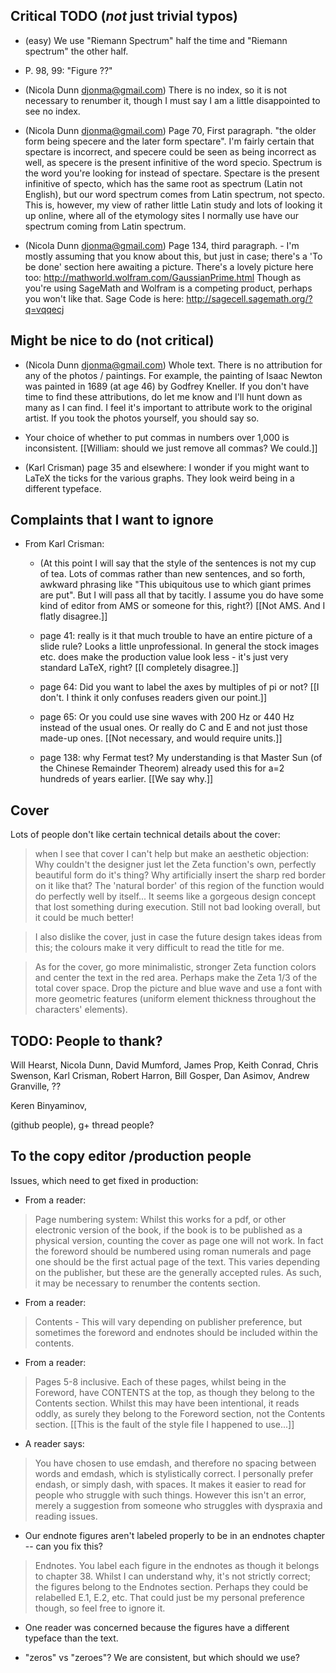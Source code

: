 ## Critical TODO (_not_ just trivial typos)

- (easy) We use "Riemann Spectrum" half the time and "Riemann spectrum" the other half.

- P. 98, 99: "Figure ??"

- (Nicola Dunn <djonma@gmail.com>) There is no index, so it is not necessary to renumber it, though I must say I am a little disappointed to see no index.

- (Nicola Dunn <djonma@gmail.com>) Page 70, First paragraph. "the older form being specere and the later form spectare". I'm fairly certain that spectare is incorrect, and specere could be seen as being incorrect as well, as specere is the present infinitive of the word specio.  Spectrum is the word you're looking for instead of spectare. Spectare is the present infinitive of specto, which has the same root as spectrum (Latin not English), but our word spectrum comes from Latin spectrum, not specto. This is, however, my view of rather little Latin study and lots of looking it up online, where all of the etymology sites I normally use have our spectrum coming from Latin spectrum.

- (Nicola Dunn <djonma@gmail.com>) Page 134, third paragraph. - I'm mostly assuming that you know about this, but just in case; there's a 'To be done' section here awaiting a picture. There's a lovely picture here too: http://mathworld.wolfram.com/GaussianPrime.html Though as you're using SageMath and Wolfram is a competing product, perhaps you won't like that. Sage Code is here: http://sagecell.sagemath.org/?q=vqqecj


## Might be nice to do (not critical)

- (Nicola Dunn <djonma@gmail.com>) Whole text. There is no attribution for any of the photos / paintings. For example, the painting of Isaac Newton was painted in 1689 (at age 46) by Godfrey Kneller. If you don't have time to find these attributions, do let me know and I'll hunt down as many as I can find. I feel it's important to attribute work to the original artist. If you took the photos yourself, you should say so.

- Your choice of whether to put commas in numbers over 1,000 is inconsistent.  [[William: should we just remove all commas? We could.]]

- (Karl Crisman) page 35 and elsewhere: I wonder if you might want to LaTeX the ticks for the various graphs.  They look weird being in a different typeface.


## Complaints that I want to ignore

- From Karl Crisman:

   -  (At this point I will say that the style of the sentences is not my cup of tea.  Lots of commas rather than new sentences, and so forth, awkward phrasing like "This ubiquitous use to which giant primes are put".  But I will pass all that by tacitly.  I assume you do have some kind of editor from AMS or someone for this, right?)   [[Not AMS.  And I flatly disagree.]]

   - page 41: really is it that much trouble to have an entire picture of a slide rule?  Looks a little unprofessional.  In general the stock images etc. does make the production value look less - it's just very standard LaTeX, right?   [[I completely disagree.]]

   - page 64: Did you want to label the axes by multiples of pi or not?  [[I don't.  I think it only confuses readers given our point.]]

   - page 65: Or you could use sine waves with 200 Hz or 440 Hz instead of the usual ones.  Or really do C and E and not just those made-up ones.  [[Not necessary, and would require units.]]

   - page 138: why Fermat test?  My understanding is that Master Sun (of the Chinese Remainder Theorem) already used this for a=2 hundreds of years earlier.  [[We say why.]]

## Cover

Lots of people don't like certain technical details about the cover:

> when I see that cover I can't help but make an aesthetic objection: Why couldn't the designer just let the Zeta function's own, perfectly beautiful form do it's thing? Why artificially insert the sharp red border on it like that? The 'natural border' of this region of the function would do perfectly well by itself... It seems like a gorgeous design concept that lost something during execution. Still not bad looking overall, but it could be much better!

> I also dislike the cover, just in case the future design takes ideas from this; the colours make it very difficult to read the title for me.

> As for the cover, go more minimalistic, stronger Zeta function colors and center the text in the red area.  Perhaps make the Zeta 1/3 of the total cover space. Drop the picture and blue wave and use a font with more geometric features (uniform element thickness throughout the characters' elements).


## TODO: People to thank?

Will Hearst, Nicola Dunn, David Mumford, James Prop, Keith Conrad, Chris Swenson, Karl Crisman, Robert Harron,  Bill Gosper, Dan Asimov, Andrew Granville, ??

Keren Binyaminov,


(github people), g+ thread people?


## To the copy editor /production people

Issues, which need to get fixed in production:

- From a reader:
> Page numbering system: Whilst this works for a pdf, or other electronic version of the book, if the book is to be published as a physical version, counting the cover as page one will not work. In fact the foreword should be numbered using roman numerals and page one should be the first actual page of the text. This varies depending on the publisher, but these are the generally accepted rules. As such, it may be necessary to renumber the contents section.

- From a reader:
> Contents - This will vary depending on publisher preference, but sometimes the foreword and endnotes should be included within the contents.

- From a reader:
> Pages 5-8 inclusive. Each of these pages, whilst being in the Foreword, have CONTENTS at the top, as though they belong to the Contents section. Whilst this may have been intentional, it reads oddly, as surely they belong to the Foreword section, not the Contents section. [[This is the fault of the style file I happened to use...]]

- A reader says:
> You have chosen to use emdash, and therefore no spacing between words and emdash, which is stylistically correct. I personally prefer endash, or simply dash, with spaces. It makes it easier to read for people who struggle with such things. However this isn't an error, merely a suggestion from someone who struggles with dyspraxia and reading issues.

- Our endnote figures aren't labeled properly to be in an endnotes chapter -- can you fix this?
> Endnotes. You label each figure in the endnotes as though it belongs to chapter 38. Whilst I can understand why, it's not strictly correct; the figures belong to the Endnotes section. Perhaps they could be relabelled E.1, E.2, etc. That could just be my personal preference though, so feel free to ignore it.

- One reader was concerned because the figures have a different typeface than the text.

- "zeros" vs "zeroes"?  We are consistent, but which should we use?

